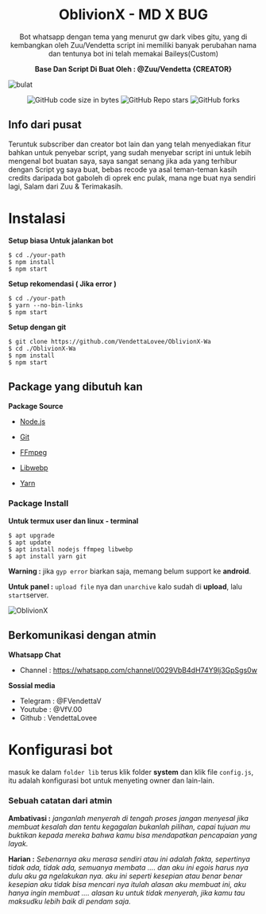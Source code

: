 <h1 align="center"> OblivionX - MD X BUG <br></h1>

<p align="center"> 
  Bot whatsapp dengan tema yang menurut gw dark vibes gitu, yang di kembangkan oleh Zuu/Vendetta script ini memiliki banyak perubahan nama dan tentunya bot ini telah memakai Baileys(Custom)
</p>

<p align="center"><b>Base Dan Script Di Buat Oleh : @Zuu/Vendetta {CREATOR}</b></p>

<img src ="https://c.top4top.io/p_3338804051.jpg" alt="bulat">

<div align='center'>

![GitHub code size in bytes](https://img.shields.io/github/languages/code-size/VendettaLovee/OblivionX-Wa)
![GitHub Repo stars](https://img.shields.io/github/stars/VendettaLovee/OblivionX-Wa)
![GitHub forks](https://img.shields.io/github/forks/VendettaLovee/OblivionX-Wa)

</div>

## Info dari pusat
Teruntuk subscriber dan creator bot lain dan yang telah menyediakan fitur bahkan untuk penyebar
script, yang sudah menyebar script ini untuk lebih mengenal 
bot buatan saya, saya sangat senang jika ada yang terhibur
dengan Script yg saya buat, bebas recode ya asal teman-teman
kasih credits daripada bot gaboleh di oprek enc pulak, mana nge
buat nya sendiri lagi, Salam dari Zuu & Terimakasih.

# Instalasi

**Setup biasa Untuk jalankan bot**

```
$ cd ./your-path
$ npm install
$ npm start
```

**Setup rekomendasi ( Jika error )**

```
$ cd ./your-path
$ yarn --no-bin-links
$ npm start
```

**Setup dengan git**

```
$ git clone https://github.com/VendettaLovee/OblivionX-Wa
$ cd ./OblivionX-Wa
$ npm install
$ npm start
```

## Package yang dibutuh kan

**Package Source**

* [Node.js](https://nodejs.org/en/)

* [Git](https://git-scm.com/downloads)

* [FFmpeg](https://github.com/BtbN/FFmpeg-Builds/releases/download/autobuild-2020-12-08-13-03/ffmpeg-n4.3.1-26-gca55240b8c-win64-gpl-4.3.zip)

* [Libwebp](https://developers.google.com/speed/webp/download)

* [Yarn](https://classic.yarnpkg.com/lang/en/docs/install/#windows-stable)

### Package Install

**Untuk termux user dan linux - terminal**

```
$ apt upgrade
$ apt update
$ apt install nodejs ffmpeg libwebp
$ apt install yarn git
```

**Warning :** jika ```gyp error``` biarkan saja, memang belum support ke **android**.

**Untuk panel :** ```upload file``` nya dan ```unarchive``` kalo sudah di **upload**, lalu ```start```server.

<img src ="https://i.top4top.io/p_3411ewbx71.jpg" alt ="OblivionX">

## Berkomunikasi dengan atmin  

**Whatsapp Chat**
 
 * Channel : https://whatsapp.com/channel/0029VbB4dH74Y9lj3GpSgs0w
   

**Sossial media**
   
 * Telegram : @FVendettaV
 * Youtube : @VfV.00
 * Github : VendettaLovee

# Konfigurasi bot

 masuk ke dalam ```folder lib``` terus klik folder **system** dan klik file
```config.js```, itu adalah konfigurasi bot untuk menyeting owner dan lain-lain.

### Sebuah catatan dari atmin 

**Ambativasi :** _janganlah menyerah di tengah proses jangan menyesal jika membuat
kesalah dan tentu kegagalan bukanlah pilihan, capai tujuan mu buktikan kepada
mereka bahwa kamu bisa mendapatkan pencapaian yang layak._

**Harian :** _Sebenarnya aku merasa sendiri atau ini adalah fakta, sepertinya tidak ada, tidak ada,
semuanya membata .... dan aku ini egois harus nya dulu aku ga ngelakukan nya.
aku ini seperti kesepian atau benar benar kesepian aku tidak bisa mencari nya itulah alasan
aku membuat ini, aku hanya ingin membuat .... alasan ku untuk tidak menyerah, jika
kamu tau maksudku lebih baik di pendam saja._
